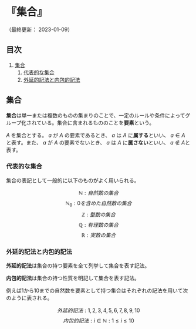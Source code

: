 # 『集合』

（最終更新： 2023-01-09）


## 目次

1. [集合](#集合)
	1. [代表的な集合](#代表的な集合)
	1. [外延的記法と内包的記法](#外延的記法と内包的記法)


## 集合

**集合**は単一または複数のものの集まりのことで、一定のルールや条件によってグループ化されている。集合に含まれるもののことを**要素**という。

$A$ を集合とする。 $a$ が $A$ の要素であるとき、 $a$ は $A$ に**属する**といい、 $a \in A$ と表す。また、 $a$ が $A$ の要素でないとき、 $a$ は $A$ に**属さない**といい、 $a \notin A$と表す。

### 代表的な集合

集合の表記として一般的に以下のものがよく用いられる。

$$ \mathbb{N} : 自然数の集合 $$
$$ \mathbb{N_0} : 0を含めた自然数の集合 $$
$$ \mathbb{Z} : 整数の集合 $$
$$ \mathbb{Q} : 有理数の集合 $$
$$ \mathbb{R} : 実数の集合 $$

### 外延的記法と内包的記法

**外延的記法**は集合の持つ要素を全て列挙して集合を表す記法。

**内包的記法**は集合の持つ性質を明記して集合を表す記法。

例えば1から10までの自然数を要素として持つ集合はそれぞれの記法を用いて次のように表される。

$$ 外延的記法 : {1, 2, 3, 4, 5, 6, 7, 8, 9, 10} $$
$$ 内包的記法 : {i \in \mathbb{N} : 1 \leq i \leq 10} $$
